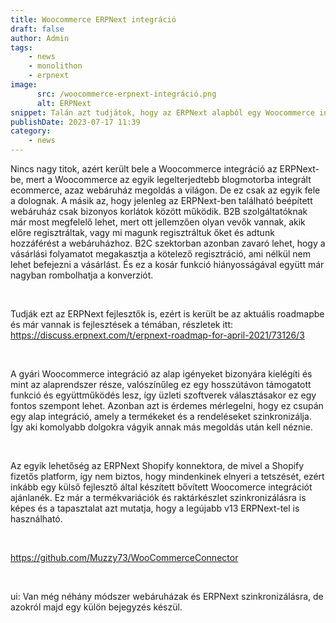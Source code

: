 ```yaml
---
title: Woocommerce ERPNext integráció
draft: false
author: Admin
tags:
    - news
    - monolithon
    - erpnext
image:
      src: /woocommerce-erpnext-integráció.png
      alt: ERPNext
snippet: Talán azt tudjátok, hogy az ERPNext alapból egy Woocommerce integrációval érkezik. Ami nagyon jól hagzik, de az ördög itt is a részletekben rejlik.
publishDate: 2023-07-17 11:39
category:
    - news
---
```


<div class="ql-editor read-mode"><p>Nincs nagy titok, azért került bele a Woocommerce integráció az ERPNext-be, mert a Woocommerce az egyik legelterjedtebb blogmotorba integrált ecommerce, azaz webáruház megoldás a világon. De ez csak az egyik fele a dolognak. A másik az, hogy jelenleg az ERPNext-ben található beépített webáruház csak bizonyos korlátok között működik. B2B szolgáltatóknak már most megfelelő lehet, mert ott jellemzően olyan vevők vannak, akik előre regisztráltak, vagy mi magunk regisztráltuk őket és adtunk hozzáférést a webáruházhoz. B2C szektorban azonban zavaró lehet, hogy a vásárlási folyamatot megakasztja a kötelező regisztráció, ami nélkül nem lehet befejezni a vásárlást. És ez a kosár funkció hiányosságával együtt már nagyban rombolhatja a konverziót.</p><p><br></p><p>Tudják ezt az ERPNext fejlesztők is, ezért is került be az aktuális roadmapbe és már vannak is fejlesztések a témában, részletek itt: <a href="https://discuss.erpnext.com/t/erpnext-roadmap-for-april-2021/73126/3" rel="noopener noreferrer">https://discuss.erpnext.com/t/erpnext-roadmap-for-april-2021/73126/3</a></p><p><br></p><p>A gyári Woocommerce integráció az alap igényeket bizonyára kielégíti és mint az alaprendszer része, valószínűleg ez egy hosszútávon támogatott funkció és együttműködés lesz, így üzleti szoftverek választásakor ez egy fontos szempont lehet. Azonban azt is érdemes mérlegelni, hogy ez csupán egy alap integráció, amely a termékeket és a rendeléseket szinkronizálja. Így aki komolyabb dolgokra vágyik annak más megoldás után kell néznie.</p><p><br></p><p>Az egyik lehetőség az ERPNext Shopify konnektora, de mivel a Shopify fizetős platform, így nem biztos, hogy mindenkinek elnyeri a tetszését, ezért inkább egy külső fejlesztő által készített bővített Woocomerce integrációt ajánlanék. Ez már a termékvariációk és raktárkészlet szinkronizálásra is képes és a tapasztalat azt mutatja, hogy a legújabb v13 ERPNext-tel is használható.</p><p><br></p><p><a href="https://github.com/Muzzy73/WooCommerceConnector" rel="noopener noreferrer">https://github.com/Muzzy73/WooCommerceConnector</a></p><p><br></p><p>ui: Van még néhány módszer webáruházak és ERPNext szinkronizálásra, de azokról majd egy külön bejegyzés készül.</p></div>

